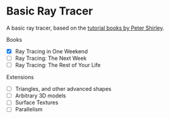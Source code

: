 # Basic Ray Tracer

A basic ray tracer, based on the [tutorial books by Peter Shirley](https://raytracing.github.io/).

Books
- [x] Ray Tracing in One Weekend
- [ ] Ray Tracing: The Next Week
- [ ] Ray Tracing: The Rest of Your Life

Extensions
- [ ] Triangles, and other advanced shapes
- [ ] Arbitrary 3D models
- [ ] Surface Textures
- [ ] Parallelism
